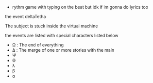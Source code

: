 - rythm game with typing on the beat but idk if im gonna do lyrics too



the event deltaTetha

The subject is stuck inside the virtual machine

the events are listed with special characters listed below

- Ω : The end of everything
- Δ : The merge of one or more stories with the main
- Ψ
- Θ
- λ
- β
- α